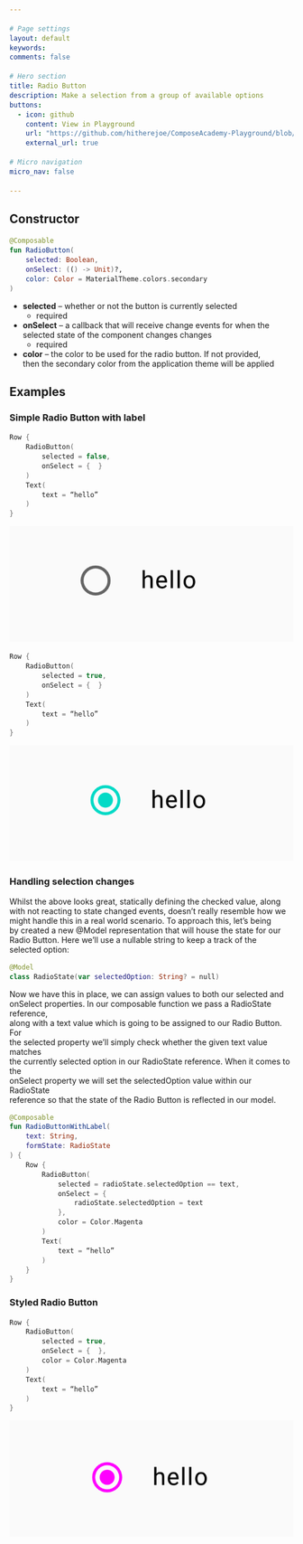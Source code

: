 ```yaml
---

# Page settings
layout: default
keywords:
comments: false

# Hero section
title: Radio Button
description: Make a selection from a group of available options
buttons:
  - icon: github
    content: View in Playground
    url: "https://github.com/hitherejoe/ComposeAcademy-Playground/blob/master/app/src/main/java/co/joebirch/composeplayground/material/radioButton.kt"
    external_url: true

# Micro navigation
micro_nav: false

---
```


## Constructor

```kotlin
@Composable
fun RadioButton(
    selected: Boolean,
    onSelect: (() -> Unit)?,
    color: Color = MaterialTheme.colors.secondary
)
```

* **selected** – whether or not the button is currently selected
  * required
* **onSelect** – a callback that will receive change events for when the  
selected state of the component changes changes
  * required
* **color** – the color to be used for the radio button. If not provided,  
then the secondary color from the application theme will be applied

## Examples

### Simple Radio Button with label

```kotlin
Row {
    RadioButton(
        selected = false,
        onSelect = {  }
    )
    Text(
        text = “hello”
    )
}
```

![Radio button](/academy/material/media/radiobutton.png)

```kotlin
Row {
    RadioButton(
        selected = true,
        onSelect = {  }
    )
    Text(
        text = “hello”
    )
}
```

![Selected radio button](/academy/material/media/selected_radiobutton.png)

### Handling selection changes

Whilst the above looks great, statically defining the checked value, along  
with not reacting to state changed events, doesn’t really resemble how we  
might handle this in a real world scenario. To approach this, let’s being  
by created a new @Model representation that will house the state for our  
Radio Button. Here we’ll use a nullable string to keep a track of the  
selected option:


```kotlin
@Model
class RadioState(var selectedOption: String? = null)
```

Now we have this in place, we can assign values to both our selected and  
onSelect properties. In our composable function we pass a RadioState reference,  
along with a text value which is going to be assigned to our Radio Button. For  
the selected property we’ll simply check whether the given text value matches  
the currently selected option in our RadioState reference. When it comes to the  
onSelect property we will set the selectedOption value within our RadioState  
reference so that the state of the Radio Button is reflected in our model.

```kotlin
@Composable
fun RadioButtonWithLabel(
    text: String,
    formState: RadioState
) {
    Row {
        RadioButton(
            selected = radioState.selectedOption == text,
            onSelect = { 
                radioState.selectedOption = text
            },
            color = Color.Magenta
        )
        Text(
            text = “hello”
        )
    }
}
```

### Styled Radio Button

```kotlin
Row {
    RadioButton(
        selected = true,
        onSelect = {  },
        color = Color.Magenta
    )
    Text(
        text = “hello”
    )
}
```

![Color radio button](/academy/material/media/colored_radiobutton.png)

